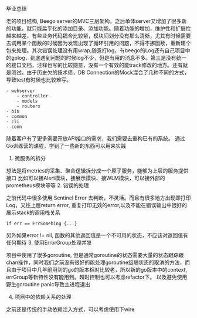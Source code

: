 毕业总结

老的项目结构, Beego server的MVC三层架构，之后单体server又增加了很多新的功能，就只能扁平化的添加目录、添加功能。随着功能的增加，维护性和扩展性越来越差，有些业务代码耦合比较紧，模块间划分没有那么清晰，尤其有时候需要去调用某个函数的时候因为发现出现了循环引用的问题，不得不挪函数，重新建个包来处理。其次错误处理没有用wrap,随意打log，有beego的Log还有自己项目中的gplog，到底遇到问题的时候log不少，但是有用的消息不多。第三是没有统一的接口文档，注释也写的比较随意，没有一个有效的能track修改的地方。还有就是测试，由于历史欠的技术债，DB Connection的Mock混合了几种不同的方式，导致test有时候也比较难写。
```
- webserver
    - controller
    - models
    - routers
- bin
- common
- cli
- conn
```
随着客户有了更多需要开放API接口的需求，我们需要去重构已有的系统。
通过Go训练营的课程，学到了一些新的东西可以用来实践
1. 微服务的拆分

想法是将metrics的采集、聚合逻辑拆分成一个原子服务，能够为上层的服务提供接口
比如可以接Alert模块，接展示模块、接WLM模块，可以接外部的prometheus模块等等
2. 错误的处理

之前代码中很多使用 Sentinel Error 去判断，不灵活。而且有很多地方出现即打印Log，又往上层return error, 重复打印无效的error,以及不能在错误输出中很好的展示stack的调用栈关系
```
if err == ErrSomehing {...}
```
另外如果error != nil, 函数的其他返回值是一个不可用的状态，不应该对返回值有任何期待
3. 使用ErrorGroup处理并发

项目中使用了很多goroutine, 但是通常goroutine的状态需要大量的状态跟踪跟chan操作，同时我们之前没有很好的能处理goroutine级联状态的取消的方法，而且由于项目中几年前用到的go的版本相对比较老，所以新的go版本中的context, errGroup等新特性没有能用到。超时控制也可以考虑refactor下。
以及避免使用野生goroutine panic导致主进程退出

4. 项目中的依赖关系的处理

之前还是传统的手动依赖注入方式，可以考虑使用下wire



